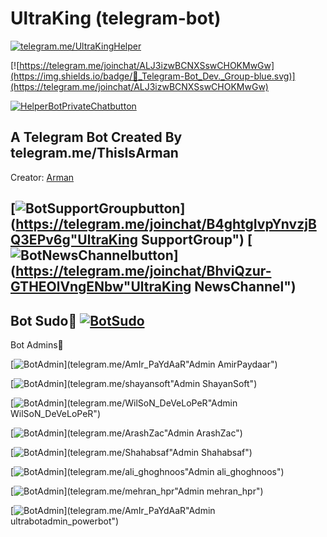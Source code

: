 UltraKing (telegram-bot)
============

[![telegram.me/UltraKingHelper](https://img.shields.io/badge/�UltraKing-PrivateChat-purple.svg)](telegram.me/UltraKing "UltraKing PrivateChat")

[![https://telegram.me/joinchat/ALJ3izwBCNXSswCHOKMwGw](https://img.shields.io/badge/💬_Telegram-Bot_Dev._Group-blue.svg)](https://telegram.me/joinchat/ALJ3izwBCNXSswCHOKMwGw)

[![HelperBotPrivateChatbutton](https://img.shields.io/badge/UltraKingHelper-PrivateChat-ff69b4.svg)](telegram.me/UltraKingHelper "UltraKingHelper PrivateChat")

A Telegram Bot Created By telegram.me/ThisIsArman  
------------
Creator: [Arman](telegram.me/ThisIsArman)

[![BotSupportGroupbutton](https://img.shields.io/badge/UltraKing-SupportGroup-yellow.svg)](https://telegram.me/joinchat/B4ghtgIvpYnvzjBQ3EPv6g"UltraKing SupportGroup")
[![BotNewsChannelbutton](https://img.shields.io/badge/UltraKing-NewsChannel-ff69b4.svg)](https://telegram.me/joinchat/BhviQzur-GTHEOlVngENbw"UltraKing NewsChannel")
------------
Bot Sudo🔽
[![BotSudo](https://img.shields.io/badge/Bot-Sudo-yellow.svg)](telegram.me/ThisIsArman"BotSudo")
------------
Bot Admins🔽

[![BotAdmin](https://img.shields.io/badge/Admin-AmirPaydaar-Brightgreen.svg)](telegram.me/AmIr_PaYdAaR"Admin AmirPaydaar")

[![BotAdmin](https://img.shields.io/badge/Admin-ShayanSoft-green.svg)](telegram.me/shayansoft"Admin ShayanSoft")

[![BotAdmin](https://img.shields.io/badge/Admin-WilSoN_DeVeLoPeR-yellowgreen.svg)](telegram.me/WilSoN_DeVeLoPeR"Admin WilSoN_DeVeLoPeR")

[![BotAdmin](https://img.shields.io/badge/Admin-ArashZac-yellow.svg)](telegram.me/ArashZac"Admin ArashZac")

[![BotAdmin](https://img.shields.io/badge/Admin-Shahabsaf-Orange.svg)](telegram.me/Shahabsaf"Admin Shahabsaf")

[![BotAdmin](https://img.shields.io/badge/Admin-ali_ghoghnoos-red.svg)](telegram.me/ali_ghoghnoos"Admin ali_ghoghnoos")

[![BotAdmin](https://img.shields.io/badge/Admin-mehran_hpr-lightgray.svg)](telegram.me/mehran_hpr"Admin mehran_hpr")

[![BotAdmin](https://img.shields.io/badge/Admin-ultrabotadmin_powerbot-Blue.svg)](telegram.me/AmIr_PaYdAaR"Admin ultrabotadmin_powerbot")
